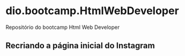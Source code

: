 # dio.bootcamp.HtmlWebDeveloper
Repositório do bootcamp Html Web Developer

## Recriando a página inicial do Instagram
